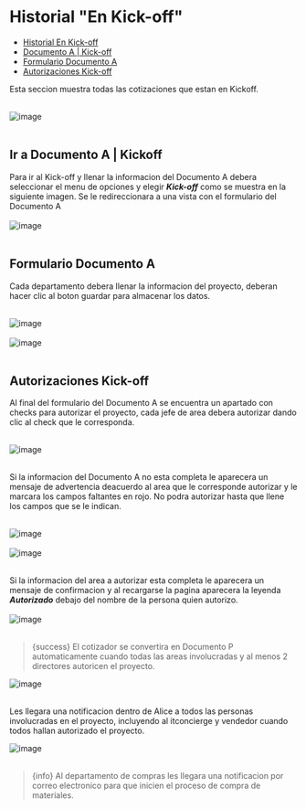 # <a name="historial"> Historial "En Kick-off" </a>

 - [Historial En Kick-off](#historial)
 - [Documento A | Kick-off](#documentoA)
 - [Formulario Documento A](#formDocA)
 - [Autorizaciones Kick-off](#checkKickoff)

Esta seccion muestra todas las cotizaciones que estan en Kickoff.<br><br>


![image](/images/docs/quoting/historialKickoff.png)<br><br>


## <a name="documentoA">Ir a Documento A | Kickoff</a>
Para ir al Kick-off y llenar la informacion del Documento A debera seleccionar el menu de opciones y elegir ***Kick-off*** como se muestra en la siguiente imagen. Se le redireccionara a una vista con el formulario del Documento A<br><br>
![image](/images/docs/quoting/irKickoff.png)<br><br>

## <a name="formDocA">Formulario Documento A</a>

Cada departamento debera llenar la informacion del proyecto, deberan hacer clic al boton guardar para almacenar los datos.<br><br>

![image](/images/docs/quoting/kickoffForm1.png)<br><br>
![image](/images/docs/quoting/kickoffForm2.png)<br><br>

## <a name="checkKickoff">Autorizaciones Kick-off</a>

Al final del formulario del Documento A se encuentra un apartado con checks para autorizar el proyecto, cada jefe de area debera autorizar dando clic al check que le corresponda.<br><br>

![image](/images/docs/quoting/checksKickoff.png)<br><br>

Si la informacion del Documento A no esta completa le aparecera un mensaje de advertencia deacuerdo al area que le corresponde autorizar y le marcara los campos faltantes en rojo. No podra autorizar hasta que llene los campos que se le indican.<br><br>

![image](/images/docs/quoting/mensajeDnyAepproval.png)<br><br>
![image](/images/docs/quoting/inputsVacios.png)<br><br>

Si la informacion del area a autorizar esta completa le aparecera un mensaje de confirmacion y al recargarse la pagina aparecera la leyenda ***Autorizado*** debajo del nombre de la persona quien autorizo.<br><br>
![image](/images/docs/quoting/mensajeAprobacionCheck.png)<br><br>

> {success} El cotizador se convertira en Documento P automaticamente cuando todas las areas involucradas y al menos 2 directores autoricen el proyecto.

![image](/images/docs/quoting/checksKickoffAll.png)<br><br>

Les llegara una notificacion dentro de Alice a todos las personas involucradas en el proyecto, incluyendo al itconcierge y vendedor cuando todos hallan autorizado el proyecto.

![image](/images/docs/quoting/notificaciones.png)<br><br>

> {info} Al departamento de compras les llegara una notificacion por correo electronico para que inicien el proceso de compra de materiales.




